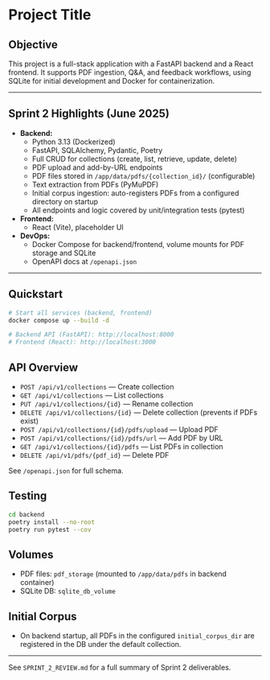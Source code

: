 # Project Title

## Objective

This project is a full-stack application with a FastAPI backend and a React frontend. It supports PDF ingestion, Q&A, and feedback workflows, using SQLite for initial development and Docker for containerization.

---

## Sprint 2 Highlights (June 2025)

- **Backend:**
  - Python 3.13 (Dockerized)
  - FastAPI, SQLAlchemy, Pydantic, Poetry
  - Full CRUD for collections (create, list, retrieve, update, delete)
  - PDF upload and add-by-URL endpoints
  - PDF files stored in `/app/data/pdfs/{collection_id}/` (configurable)
  - Text extraction from PDFs (PyMuPDF)
  - Initial corpus ingestion: auto-registers PDFs from a configured directory on startup
  - All endpoints and logic covered by unit/integration tests (pytest)
- **Frontend:**
  - React (Vite), placeholder UI
- **DevOps:**
  - Docker Compose for backend/frontend, volume mounts for PDF storage and SQLite
  - OpenAPI docs at `/openapi.json`

---

## Quickstart

```sh
# Start all services (backend, frontend)
docker compose up --build -d

# Backend API (FastAPI): http://localhost:8000
# Frontend (React): http://localhost:3000
```

## API Overview

- `POST /api/v1/collections` — Create collection
- `GET /api/v1/collections` — List collections
- `PUT /api/v1/collections/{id}` — Rename collection
- `DELETE /api/v1/collections/{id}` — Delete collection (prevents if PDFs exist)
- `POST /api/v1/collections/{id}/pdfs/upload` — Upload PDF
- `POST /api/v1/collections/{id}/pdfs/url` — Add PDF by URL
- `GET /api/v1/collections/{id}/pdfs` — List PDFs in collection
- `DELETE /api/v1/pdfs/{pdf_id}` — Delete PDF

See `/openapi.json` for full schema.

## Testing

```sh
cd backend
poetry install --no-root
poetry run pytest --cov
```

## Volumes
- PDF files: `pdf_storage` (mounted to `/app/data/pdfs` in backend container)
- SQLite DB: `sqlite_db_volume`

## Initial Corpus
- On backend startup, all PDFs in the configured `initial_corpus_dir` are registered in the DB under the default collection.

---

See `SPRINT_2_REVIEW.md` for a full summary of Sprint 2 deliverables.
